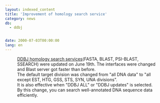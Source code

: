 ```yaml
---
layout: indexed_content
title: 'Improvement of homology search service'
category: news
db:
  - ddbj


date: 2000-07-03T00:00:00
lang: en
---
```


<dd><a href="/E-mail/homology.html">DDBJ homology search services</a>(FASTA, BLAST, PSI-BLAST, SSEARCH) were updated on June 19th. The interfaces were changed and Blast server got faster than before.<br>
<dd>The default target division was changed from "all DNA data" to "all except EST, HTG, GSS, STS, SYN, UNA divisions".<br>It is also effective when "DDBJ ALL" or "DDBJ updates" is selected. By this change, you can search well-annotated DNA sequence data efficiently.</dd>
</dd>

